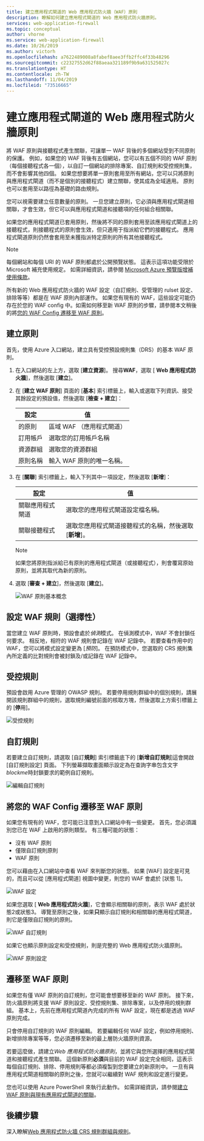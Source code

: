 ```yaml
---
title: 建立應用程式閘道的 Web 應用程式防火牆（WAF）原則
description: 瞭解如何建立應用程式閘道的 Web 應用程式防火牆原則。
services: web-application-firewall
ms.topic: conceptual
author: vhorne
ms.service: web-application-firewall
ms.date: 10/26/2019
ms.author: victorh
ms.openlocfilehash: a7622489008a8fabef8aee3ffb2ffc4f33b48296
ms.sourcegitcommit: c22327552d62f88aeaa321189f9b9a631525027c
ms.translationtype: HT
ms.contentlocale: zh-TW
ms.lasthandoff: 11/04/2019
ms.locfileid: "73516665"
---
```

# <a name="create-web-application-firewall-policies-for-application-gateway"></a>建立應用程式閘道的 Web 應用程式防火牆原則

將 WAF 原則與接聽程式產生關聯，可讓單一 WAF 背後的多個網站受到不同原則的保護。 例如，如果您的 WAF 背後有五個網站，您可以有五個不同的 WAF 原則（每個接聽程式各一個），以自訂一個網站的排除專案、自訂規則和受控規則集，而不會影響其他四個。 如果您想要將單一原則套用至所有網站，您可以只將原則與應用程式閘道（而不是個別的接聽程式）建立關聯，使其成為全域適用。 原則也可以套用至以路徑為基礎的路由規則。 

您可以視需要建立任意數量的原則。 一旦您建立原則，它必須與應用程式閘道相關聯，才會生效，但它可以與應用程式閘道和接聽項的任何組合相關聯。 

如果您的應用程式閘道已套用原則，然後將不同的原則套用至該應用程式閘道上的接聽程式，則接聽程式的原則會生效，但只適用于指派給它們的接聽程式。 應用程式閘道原則仍然會套用至未獲指派特定原則的所有其他接聽程式。 

   > [!NOTE]
   > 每個網站和每個 URI 的 WAF 原則都處於公開預覽狀態。 這表示這項功能受限於 Microsoft 補充使用規定。 如需詳細資訊，請參閱 [Microsoft Azure 預覽版增補使用條款](https://azure.microsoft.com/support/legal/preview-supplemental-terms/)。

所有新的 Web 應用程式防火牆的 WAF 設定（自訂規則、受管理的 rulset 設定、排除等等）都是在 WAF 原則內部運作。 如果您有現有的 WAF，這些設定可能仍存在於您的 WAF config 中。如需如何移至新 WAF 原則的步驟，請參閱本文稍後的將[您的 WAF Config 遷移至 WAF 原則](#migrate)。 

## <a name="create-a-policy"></a>建立原則

首先，使用 Azure 入口網站，建立具有受控預設規則集（DRS）的基本 WAF 原則。

1. 在入口網站的左上方，選取 [**建立資源**]。 搜尋**WAF**，選取 [ **Web 應用程式防火牆**]，然後選取 [**建立**]。
2. 在 [**建立 WAF 原則**] 頁面的 [**基本**] 索引標籤上，輸入或選取下列資訊、接受其餘設定的預設值，然後選取 [**檢查 + 建立**]：

   |設定  |值  |
   |---------|---------|
   |的原則     |區域 WAF （應用程式閘道）|
   |訂用帳戶     |選取您的訂用帳戶名稱|
   |資源群組     |選取您的資源群組|
   |原則名稱     |輸入 WAF 原則的唯一名稱。|
3. 在 [**關聯**] 索引標籤上，輸入下列其中一項設定，然後選取 [**新增**]：

   |設定  |值  |
   |---------|---------|
   |關聯應用程式閘道     |選取您的應用程式閘道設定檔名稱。|
   |關聯接聽程式     |選取您應用程式閘道接聽程式的名稱，然後選取 [**新增**]。|

   > [!NOTE]
   > 如果您將原則指派給已有原則的應用程式閘道（或接聽程式），則會覆寫原始原則，並將其取代為新的原則。
4. 選取 [**審查 + 建立**]，然後選取 [**建立**]。

   ![WAF 原則基本概念](../media/create-waf-policy-ag/waf-policy-basics.png)

## <a name="configure-waf-rules-optional"></a>設定 WAF 規則（選擇性）

當您建立 WAF 原則時，預設會處於*偵測*模式。 在偵測模式中，WAF 不會封鎖任何要求。 相反地，相符的 WAF 規則會記錄在 WAF 記錄中。 若要查看作用中的 WAF，您可以將模式設定變更為 [*預防*]。 在預防模式中，您選取的 CRS 規則集內所定義的比對規則會被封鎖及/或記錄在 WAF 記錄中。

## <a name="managed-rules"></a>受控規則

預設會啟用 Azure 管理的 OWASP 規則。 若要停用規則群組中的個別規則，請展開該規則群組中的規則，選取規則編號前面的核取方塊，然後選取上方索引標籤上的 [**停**用]。

![受控規則](../media/create-waf-policy-ag/managed-rules.png)

## <a name="custom-rules"></a>自訂規則

若要建立自訂規則，請選取 [自訂**規則**] 索引標籤底下的 [**新增自訂規則**]這會開啟 [自訂規則設定] 頁面。 下列螢幕擷取畫面顯示設定為在查詢字串包含文字*blockme*時封鎖要求的範例自訂規則。

![編輯自訂規則](../media/create-waf-policy-ag/edit-custom-rule.png)

## <a name="migrate"></a>將您的 WAF Config 遷移至 WAF 原則

如果您有現有的 WAF，您可能已注意到入口網站中有一些變更。 首先，您必須識別您已在 WAF 上啟用的原則類型。 有三種可能的狀態：

- 沒有 WAF 原則
- 僅限自訂規則原則
- WAF 原則

您可以藉由在入口網站中查看 WAF 來判斷您的狀態。 如果 [WAF] 設定是可見的，而且可以從 [應用程式閘道] 視圖中變更，則您的 WAF 會處於 [狀態 1]。

![WAF 設定](../media/create-waf-policy-ag/waf-configure.png)

如果您選取 [ **Web 應用程式防火牆**]，它會顯示相關聯的原則，表示 WAF 處於狀態2或狀態3。 導覽至原則之後，如果**只**顯示自訂規則和相關聯的應用程式閘道，則它是僅限自訂規則的原則。

![WAF 自訂規則](../media/create-waf-policy-ag/waf-custom-rules.png)

如果它也顯示原則設定和受控規則，則是完整的 Web 應用程式防火牆原則。 

![WAF 原則設定](../media/create-waf-policy-ag/waf-policy-settings.png)

## <a name="migrate-to-waf-policy"></a>遷移至 WAF 原則

如果您有僅 WAF 原則的自訂規則，您可能會想要移至新的 WAF 原則。 接下來，防火牆原則將支援 WAF 原則設定、受控規則集、排除專案，以及停用的規則群組。 基本上，先前在應用程式閘道內完成的所有 WAF 設定，現在都是透過 WAF 原則完成。 

只會停用自訂規則的 WAF 原則編輯。 若要編輯任何 WAF 設定，例如停用規則、新增排除專案等等，您必須遷移至新的最上層防火牆原則資源。

若要這麼做，請建立*Web 應用程式防火牆原則*，並將它與您所選擇的應用程式閘道和接聽程式產生關聯。 這個新原則**必須**與目前的 WAF 設定完全相同，這表示每個自訂規則、排除、停用規則等都必須複製到您要建立的新原則中。 一旦有與應用程式閘道相關聯的原則之後，您就可以繼續對 WAF 規則和設定進行變更。 

您也可以使用 Azure PowerShell 來執行此動作。 如需詳細資訊，請參閱[建立 WAF 原則與現有應用程式閘道的關聯](associate-waf-policy-existing-gateway.md)。

## <a name="next-steps"></a>後續步驟

深入瞭解[Web 應用程式防火牆 CRS 規則群組與規則](application-gateway-crs-rulegroups-rules.md)。
